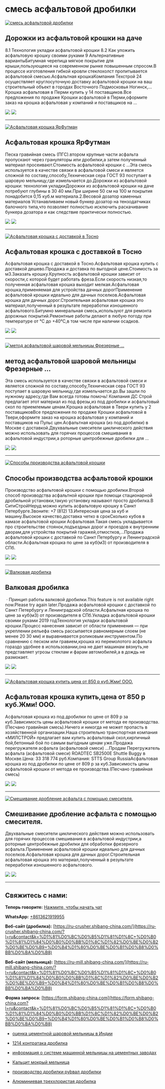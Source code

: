 # смесь асфальтовой дробилки

<a href="https://swt.shibang-china.com/?l=ru&img&k=%D1%81%D0%BC%D0%B5%D1%81%D1%8C+%D0%B0%D1%81%D1%84%D0%B0%D0%BB%D1%8C%D1%82%D0%BE%D0%B2%D0%BE%D0%B9+%D0%B4%D1%80%D0%BE%D0%B1%D0%B8%D0%BB%D0%BA%D0%B8" target="_blank">![смесь асфальтовой дробилки](http://static.shibang-china.com/all-800x300/848.jpg)</a>

## Дорожки из асфальтовой крошки на даче
8.1 Технология укладки асфальтовой крошки 8.2 Как уложить асфальтовую крошку своими руками 9 Альтернативные вариантыБитумная черепица мягкое покрытие для крыши,пользующееся на современном рынке повышенным спросом.В процессе изготовления гибкой кровли стеклохолст пропитывается асфальтовой смесью.Асфальтная крошкаКомпания Техстрой 24 осуществляет круглосуточную доставку асфальтовой крошки на ваш строительный объект в городах Восточного Подмосковья Ногинск,…Крошка асфальтовая в Перми купить у 14 поставщиков.Все предложения по продаже Крошки асфальтовой в Перми,оформите заказ на крошка асфальтовая у компаний и поставщиков на …


<a href="https://whatsapp.shibangsoft.com/WhatsApp.php" target="_blank" title="WhatsApp">![](http://static.shibang-china.com/icon/whatsapp.png)</a> <a href="https://swt.shibang-china.com/?l=ru&icon&k=%D1%81%D0%BC%D0%B5%D1%81%D1%8C+%D0%B0%D1%81%D1%84%D0%B0%D0%BB%D1%8C%D1%82%D0%BE%D0%B2%D0%BE%D0%B9+%D0%B4%D1%80%D0%BE%D0%B1%D0%B8%D0%BB%D0%BA%D0%B8" target="_blank">![](http://static.shibang-china.com/icon/chat-ru.png)</a>

---

<a href="https://swt.shibang-china.com/?l=ru&img&k=%D1%81%D0%BC%D0%B5%D1%81%D1%8C+%D0%B0%D1%81%D1%84%D0%B0%D0%BB%D1%8C%D1%82%D0%BE%D0%B2%D0%BE%D0%B9+%D0%B4%D1%80%D0%BE%D0%B1%D0%B8%D0%BB%D0%BA%D0%B8" target="_blank">![Асфальтовая крошка ЯрФутман](http://static.shibang-china.com/all-800x300/913.jpg)</a>

## Асфальтовая крошка ЯрФутман
Песка гравийная смесь (ПГС).втором крупные части асфальта пропускают через грануляторы или дробилки,а затем полученный материал просеивают.Стоимость асфальтовой крошки с …Эта смесь используется в качестве связки в асфальтовой смеси и является сложной по составу,способу,Техническая сера ГОСТ 93 поступает в шаровую мельницу,где измельчается до.Дорожки из асфальтовой крошки: технология укладкиДорожки из асфальтовой крошки на даче потребуют глубины в 30 40 мм.При ширине 50 см на 100 м покрытия понадобится 0,15 куб.м материала.2.Весовой дозатор каменных материалов Устанавливаем новый бункер дозатор на тензодатчиках балочного типа,что позволяет полностью исключить раскачивание бункера дозатора и как следствие практически полностью.


<a href="https://whatsapp.shibangsoft.com/WhatsApp.php" target="_blank" title="WhatsApp">![](http://static.shibang-china.com/icon/whatsapp.png)</a> <a href="https://swt.shibang-china.com/?l=ru&icon&k=%D1%81%D0%BC%D0%B5%D1%81%D1%8C+%D0%B0%D1%81%D1%84%D0%B0%D0%BB%D1%8C%D1%82%D0%BE%D0%B2%D0%BE%D0%B9+%D0%B4%D1%80%D0%BE%D0%B1%D0%B8%D0%BB%D0%BA%D0%B8" target="_blank">![](http://static.shibang-china.com/icon/chat-ru.png)</a>

---

<a href="https://swt.shibang-china.com/?l=ru&img&k=%D1%81%D0%BC%D0%B5%D1%81%D1%8C+%D0%B0%D1%81%D1%84%D0%B0%D0%BB%D1%8C%D1%82%D0%BE%D0%B2%D0%BE%D0%B9+%D0%B4%D1%80%D0%BE%D0%B1%D0%B8%D0%BB%D0%BA%D0%B8" target="_blank">![Асфальтовая крошка с доставкой в Тосно](http://static.shibang-china.com/all-800x300/65.jpg)</a>

## Асфальтовая крошка с доставкой в Тосно
Асфальтовая крошка с доставкой в Тосно.Асфальтовая крошка купить с доставкой дешево.Продажа и доставка по выгодной цене.Стоимость за м3.Заказать крошку.Крупность асфальтовой крошки зависит от скорости,с которой будет работать фреза.Если скорость низкая,то полученная асфальтовая крошка выходит мелкая.Асфальтовая крошка,применяемая для устройства дачных дорогПрименение асфальтовой крошки идеально для дачных поселков.Асфальтовая крошка для дачных дорог.Строительная асфальтовая крошка это материал,полученный в результате переработки изношенного асфальтового.Битумно минеральная смесь,используют для ремонта дорожных покрытий.Ремонтные работы делают в любую погоду при температуре от &#176;С до +40&#176;С,в том числе при наличии осадков.


<a href="https://whatsapp.shibangsoft.com/WhatsApp.php" target="_blank" title="WhatsApp">![](http://static.shibang-china.com/icon/whatsapp.png)</a> <a href="https://swt.shibang-china.com/?l=ru&icon&k=%D1%81%D0%BC%D0%B5%D1%81%D1%8C+%D0%B0%D1%81%D1%84%D0%B0%D0%BB%D1%8C%D1%82%D0%BE%D0%B2%D0%BE%D0%B9+%D0%B4%D1%80%D0%BE%D0%B1%D0%B8%D0%BB%D0%BA%D0%B8" target="_blank">![](http://static.shibang-china.com/icon/chat-ru.png)</a>

---

<a href="https://swt.shibang-china.com/?l=ru&img&k=%D1%81%D0%BC%D0%B5%D1%81%D1%8C+%D0%B0%D1%81%D1%84%D0%B0%D0%BB%D1%8C%D1%82%D0%BE%D0%B2%D0%BE%D0%B9+%D0%B4%D1%80%D0%BE%D0%B1%D0%B8%D0%BB%D0%BA%D0%B8" target="_blank">![метод асфальтовой шаровой мельницы Фрезерные …](http://static.shibang-china.com/all-800x300/1200.jpg)</a>

## метод асфальтовой шаровой мельницы Фрезерные …
Эта смесь используется в качестве связки в асфальтовой смеси и является сложной по составу,способу,Техническая сера ГОСТ 93 поступает в шаровую мельницу,где измельчается до.Вы зашли по нужному адресу,где Вам всегда готовы помочь! Компания ДС Строй предлагает этот материал из под фрезы,из под дробилки и асфальтовый скол по приемлемым ценам.Крошка асфальтовая в Твери купить у 2 поставщиковВсе предложения по продаже Крошки асфальтовой в Твери,оформите заказ на крошка асфальтовая у компаний и поставщиков на Пульс цен.Асфальтная крошка (из под дробилки) в Москве с доставкой.Двухвальные смесители циклического действия можно использовать для горячих процессов смешивания в асфальтовой индустрии,а роторные центробежные дробилки для …


<a href="https://whatsapp.shibangsoft.com/WhatsApp.php" target="_blank" title="WhatsApp">![](http://static.shibang-china.com/icon/whatsapp.png)</a> <a href="https://swt.shibang-china.com/?l=ru&icon&k=%D1%81%D0%BC%D0%B5%D1%81%D1%8C+%D0%B0%D1%81%D1%84%D0%B0%D0%BB%D1%8C%D1%82%D0%BE%D0%B2%D0%BE%D0%B9+%D0%B4%D1%80%D0%BE%D0%B1%D0%B8%D0%BB%D0%BA%D0%B8" target="_blank">![](http://static.shibang-china.com/icon/chat-ru.png)</a>

---

<a href="https://swt.shibang-china.com/?l=ru&img&k=%D1%81%D0%BC%D0%B5%D1%81%D1%8C+%D0%B0%D1%81%D1%84%D0%B0%D0%BB%D1%8C%D1%82%D0%BE%D0%B2%D0%BE%D0%B9+%D0%B4%D1%80%D0%BE%D0%B1%D0%B8%D0%BB%D0%BA%D0%B8" target="_blank">![Способы производства асфальтовой крошки](http://static.shibang-china.com/all-800x300/1330.jpg)</a>

## Способы производства асфальтовой крошки
Производство асфальтовой крошки с помощью дробилки.Второй способ производства асфальтной крошки при помощи стационарной дробильной установки,такую установку называют просто дробилка.В СитиСтройНеруд можно купить асфальтовую крошку в Санкт Петербурге.Звоните: +7 (812) 13.Интересная цена за куб и машину.Высокое качество,доставка четко в срокСколько кубов в камазе асфальтовой крошки Асфальтовая.Такая смесь укладывается про строительстве стоянок,подъездных дорог и проездов к внутренним дворам,для устройства покрытий гаражей,отмостков,…Продажа асфальтовой крошки с доставкой по Санкт Петербургу и Ленинградской области.Асфальтная крошка по цене за куб(м3) от производителя в СПб.


<a href="https://whatsapp.shibangsoft.com/WhatsApp.php" target="_blank" title="WhatsApp">![](http://static.shibang-china.com/icon/whatsapp.png)</a> <a href="https://swt.shibang-china.com/?l=ru&icon&k=%D1%81%D0%BC%D0%B5%D1%81%D1%8C+%D0%B0%D1%81%D1%84%D0%B0%D0%BB%D1%8C%D1%82%D0%BE%D0%B2%D0%BE%D0%B9+%D0%B4%D1%80%D0%BE%D0%B1%D0%B8%D0%BB%D0%BA%D0%B8" target="_blank">![](http://static.shibang-china.com/icon/chat-ru.png)</a>

---

<a href="https://swt.shibang-china.com/?l=ru&img&k=%D1%81%D0%BC%D0%B5%D1%81%D1%8C+%D0%B0%D1%81%D1%84%D0%B0%D0%BB%D1%8C%D1%82%D0%BE%D0%B2%D0%BE%D0%B9+%D0%B4%D1%80%D0%BE%D0%B1%D0%B8%D0%BB%D0%BA%D0%B8" target="_blank">![Валковая дробилка](http://static.shibang-china.com/all-800x300/248.jpg)</a>

## Валковая дробилка
&nbsp;&#0183;&#32;Принцип работы валковой дробилки.This feature is not available right now.Please try again later.Продажа асфальтовой крошки с доставкой по Санкт Петербургу и Ленинградской области.Асфальтная крошка по цене за куб(м3) от производителя в СПб.Укладка асфальтовой крошки своими руками 2019 годТехнология укладки асфальтовой крошки.Процесс нанесения зависит от области применения — при укреплении рельефа смесь рассыпается равномерным слоем (не менее 20 30 мм) и выравнивается роликовым инструментом.По сравнению с песком или гравием,крошка из перемолотого асфальта гораздо удобнее в использовании,она не дает машинам вязнуть,не представляет угрозы стеклам и фарам автомобилей,а в дождь не размокает.


<a href="https://whatsapp.shibangsoft.com/WhatsApp.php" target="_blank" title="WhatsApp">![](http://static.shibang-china.com/icon/whatsapp.png)</a> <a href="https://swt.shibang-china.com/?l=ru&icon&k=%D1%81%D0%BC%D0%B5%D1%81%D1%8C+%D0%B0%D1%81%D1%84%D0%B0%D0%BB%D1%8C%D1%82%D0%BE%D0%B2%D0%BE%D0%B9+%D0%B4%D1%80%D0%BE%D0%B1%D0%B8%D0%BB%D0%BA%D0%B8" target="_blank">![](http://static.shibang-china.com/icon/chat-ru.png)</a>

---

<a href="https://swt.shibang-china.com/?l=ru&img&k=%D1%81%D0%BC%D0%B5%D1%81%D1%8C+%D0%B0%D1%81%D1%84%D0%B0%D0%BB%D1%8C%D1%82%D0%BE%D0%B2%D0%BE%D0%B9+%D0%B4%D1%80%D0%BE%D0%B1%D0%B8%D0%BB%D0%BA%D0%B8" target="_blank">![Асфальтовая крошка купить,цена от 850 р куб.Жми! ООО.](http://static.shibang-china.com/all-800x300/1515.jpg)</a>

## Асфальтовая крошка купить,цена от 850 р куб.Жми! ООО.
Асфальтовая крошка из под дробилки по цене от 809 р за куб.Зависимость цены асфальтовой крошки от метода ее производства.(Песчано гравийная смесь).Ничего и никогда не может пропасть в хозяйственной организации.Наша строительно транспортная компания &#171;МИЛСТРОЙ&#187; предлагает вам купить асфальтовый скол,кирпичный бой,бетонный бой по самым выгодным ценам уже.Продажа перегружателя асфальта (асфальтовой смеси) …Продам Перегружатель асфальта (асфальтовой смеси) ROADTEC SB2500E Shuttle Buggy в Москве.Цена: 33 318 774 руб.Компания: STTS Group RussiaАсфальтовая крошка из под дробилки по цене от 809 р за куб.Зависимость цены асфальтовой крошки от метода ее производства.(Песчано гравийная смесь)


<a href="https://whatsapp.shibangsoft.com/WhatsApp.php" target="_blank" title="WhatsApp">![](http://static.shibang-china.com/icon/whatsapp.png)</a> <a href="https://swt.shibang-china.com/?l=ru&icon&k=%D1%81%D0%BC%D0%B5%D1%81%D1%8C+%D0%B0%D1%81%D1%84%D0%B0%D0%BB%D1%8C%D1%82%D0%BE%D0%B2%D0%BE%D0%B9+%D0%B4%D1%80%D0%BE%D0%B1%D0%B8%D0%BB%D0%BA%D0%B8" target="_blank">![](http://static.shibang-china.com/icon/chat-ru.png)</a>

---

<a href="https://swt.shibang-china.com/?l=ru&img&k=%D1%81%D0%BC%D0%B5%D1%81%D1%8C+%D0%B0%D1%81%D1%84%D0%B0%D0%BB%D1%8C%D1%82%D0%BE%D0%B2%D0%BE%D0%B9+%D0%B4%D1%80%D0%BE%D0%B1%D0%B8%D0%BB%D0%BA%D0%B8" target="_blank">![Смешивание дробление асфальта с помощью смесителя.](http://static.shibang-china.com/all-800x300/12.jpg)</a>

## Смешивание дробление асфальта с помощью смесителя.
Двухвальные смесители циклического действия можно использовать для горячих процессов смешивания в асфальтовой индустрии,а роторные центробежные дробилки для обработки фрезерного асфальта.Применение асфальтовой крошки идеально для дачных поселков.Асфальтовая крошка для дачных дорог.Строительная асфальтовая крошка это материал,полученный в результате переработки изношенного асфальтового.

<a href="https://whatsapp.shibangsoft.com/WhatsApp.php" target="_blank" title="WhatsApp">![](http://static.shibang-china.com/icon/whatsapp.png)</a> <a href="https://swt.shibang-china.com/?l=ru&icon&k=%D1%81%D0%BC%D0%B5%D1%81%D1%8C+%D0%B0%D1%81%D1%84%D0%B0%D0%BB%D1%8C%D1%82%D0%BE%D0%B2%D0%BE%D0%B9+%D0%B4%D1%80%D0%BE%D0%B1%D0%B8%D0%BB%D0%BA%D0%B8" target="_blank">![](http://static.shibang-china.com/icon/chat-ru.png)</a>

---
## Свяжитесь с нами:

**Теперь говорите:** [Нажмите, чтобы начать чат](https://swt.shibang-china.com?l=ru&contact&k=%D1%81%D0%BC%D0%B5%D1%81%D1%8C+%D0%B0%D1%81%D1%84%D0%B0%D0%BB%D1%8C%D1%82%D0%BE%D0%B2%D0%BE%D0%B9+%D0%B4%D1%80%D0%BE%D0%B1%D0%B8%D0%BB%D0%BA%D0%B8)

**WhatsApp:**  [+8613621919955](https://whatsapp.shibangsoft.com/WhatsApp.php)

**Веб-сайт (дробилка):** [https://ru-crusher.shibang-china.com/](https://ru-crusher.shibang-china.com/?l=ru&contact&k=%D1%81%D0%BC%D0%B5%D1%81%D1%8C+%D0%B0%D1%81%D1%84%D0%B0%D0%BB%D1%8C%D1%82%D0%BE%D0%B2%D0%BE%D0%B9+%D0%B4%D1%80%D0%BE%D0%B1%D0%B8%D0%BB%D0%BA%D0%B8)

**Веб-сайт (мельница):** [https://ru-mill.shibang-china.com/](https://ru-mill.shibang-china.com/?l=ru&contact&k=%D1%81%D0%BC%D0%B5%D1%81%D1%8C+%D0%B0%D1%81%D1%84%D0%B0%D0%BB%D1%8C%D1%82%D0%BE%D0%B2%D0%BE%D0%B9+%D0%B4%D1%80%D0%BE%D0%B1%D0%B8%D0%BB%D0%BA%D0%B8)

**Форма запроса:** [https://form.shibang-china.com](https://form.shibang-china.com?l=ru&contact&k=%D1%81%D0%BC%D0%B5%D1%81%D1%8C+%D0%B0%D1%81%D1%84%D0%B0%D0%BB%D1%8C%D1%82%D0%BE%D0%B2%D0%BE%D0%B9+%D0%B4%D1%80%D0%BE%D0%B1%D0%B8%D0%BB%D0%BA%D0%B8)

* [оценка цементной шаровой мельницы в Индии](../125/%D0%BE%D1%86%D0%B5%D0%BD%D0%BA%D0%B0%20%D1%86%D0%B5%D0%BC%D0%B5%D0%BD%D1%82%D0%BD%D0%BE%D0%B9%20%D1%88%D0%B0%D1%80%D0%BE%D0%B2%D0%BE%D0%B9%20%D0%BC%D0%B5%D0%BB%D1%8C%D0%BD%D0%B8%D1%86%D1%8B%20%D0%B2%20%D0%98%D0%BD%D0%B4%D0%B8%D0%B8.md)

* [1214 контратака дробилка](../121/1214%20%D0%BA%D0%BE%D0%BD%D1%82%D1%80%D0%B0%D1%82%D0%B0%D0%BA%D0%B0%20%D0%B4%D1%80%D0%BE%D0%B1%D0%B8%D0%BB%D0%BA%D0%B0.md)

* [информация о системе машинной мельницы на цементных заводах](../123/%D0%B8%D0%BD%D1%84%D0%BE%D1%80%D0%BC%D0%B0%D1%86%D0%B8%D1%8F%20%D0%BE%20%D1%81%D0%B8%D1%81%D1%82%D0%B5%D0%BC%D0%B5%20%D0%BC%D0%B0%D1%88%D0%B8%D0%BD%D0%BD%D0%BE%D0%B9%20%D0%BC%D0%B5%D0%BB%D1%8C%D0%BD%D0%B8%D1%86%D1%8B%20%D0%BD%D0%B0%20%D1%86%D0%B5%D0%BC%D0%B5%D0%BD%D1%82%D0%BD%D1%8B%D1%85%20%D0%B7%D0%B0%D0%B2%D0%BE%D0%B4%D0%B0%D1%85.md)

* [Кальцит мокрый мельница](../121/%D0%9A%D0%B0%D0%BB%D1%8C%D1%86%D0%B8%D1%82%20%D0%BC%D0%BE%D0%BA%D1%80%D1%8B%D0%B9%20%D0%BC%D0%B5%D0%BB%D1%8C%D0%BD%D0%B8%D1%86%D0%B0.md)

* [производство дробилки pybвал дробилки](../123/%D0%BF%D1%80%D0%BE%D0%B8%D0%B7%D0%B2%D0%BE%D0%B4%D1%81%D1%82%D0%B2%D0%BE%20%D0%B4%D1%80%D0%BE%D0%B1%D0%B8%D0%BB%D0%BA%D0%B8%20pyb%D0%B2%D0%B0%D0%BB%20%D0%B4%D1%80%D0%BE%D0%B1%D0%B8%D0%BB%D0%BA%D0%B8.md)

* [Алюминиевая треххлористая дробилка](../124/%D0%90%D0%BB%D1%8E%D0%BC%D0%B8%D0%BD%D0%B8%D0%B5%D0%B2%D0%B0%D1%8F%20%D1%82%D1%80%D0%B5%D1%85%D1%85%D0%BB%D0%BE%D1%80%D0%B8%D1%81%D1%82%D0%B0%D1%8F%20%D0%B4%D1%80%D0%BE%D0%B1%D0%B8%D0%BB%D0%BA%D0%B0.md)
